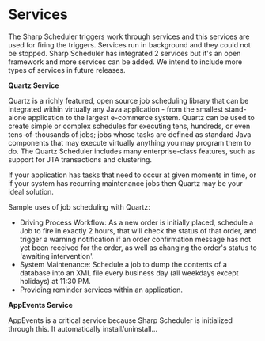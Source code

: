 # Services

The Sharp Scheduler triggers work through services and this services are used for firing the triggers. Services run in background and they could not be stopped. Sharp Scheduler has integrated 2 services but it's an open framework and more services can be added. We intend to include more types of services in future releases.

**Quartz Service**

Quartz is a richly featured, open source job scheduling library that can be integrated within virtually any Java application - from the smallest stand-alone application to the largest e-commerce system. Quartz can be used to create simple or complex schedules for executing tens, hundreds, or even tens-of-thousands of jobs; jobs whose tasks are defined as standard Java components that may execute virtually anything you may program them to do. The Quartz Scheduler includes many enterprise-class features, such as support for JTA transactions and clustering.

If your application has tasks that need to occur at given moments in time, or if your system has recurring maintenance jobs then Quartz may be your ideal solution.

Sample uses of job scheduling with Quartz:

+ Driving Process Workflow: As a new order is initially placed, schedule a Job to fire in exactly 2 hours, that will check the status of that order, and trigger a warning notification if an order confirmation message has not yet been received for the order, as well as changing the order's status to 'awaiting intervention'.
+ System Maintenance: Schedule a job to dump the contents of a database into an XML file every business day (all weekdays except holidays) at 11:30 PM.
+ Providing reminder services within an application.

**AppEvents Service**

AppEvents is a critical service because Sharp Scheduler is initialized through this. It automatically install/uninstall...